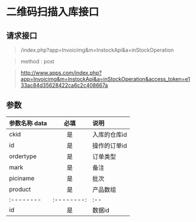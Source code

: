 # 二维码扫描入库接口
## 请求接口 

> /index.php?app=Invoicimg&m=InstockApi&a=inStockOperation

>  method : post

> http://www.apps.com/index.php?app=Invoicimg&m=InstockApi&a=inStockOperation&access_token=e133ac84d35628422ca6c2c408667a
## 参数

| 参数名称  data    |    必填 | 说明  |
| :-------- | :--------:| :-- |
|ckid| 是 |入库的仓库id|
|id| 是 |操作的订单id|
|ordertype| 是 |订单类型|
|mark| 是 |备注|
|piciname| 是 |批次|
|product| 是 |产品数组|
| :-------- | :--------:| :-- |
|id| 是 |数据id|


